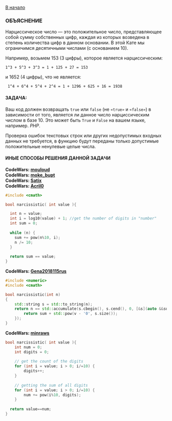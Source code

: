 [В начало](../README.md)

### ОБЪЯСНЕНИЕ

Нарциссическое число — это положительное число, представляющее собой сумму собственных цифр, каждая из которых возведена в степень количества цифр в данном основании. В этой Кате мы ограничимся десятичными числами (с основанием 10).

Например, возьмем 153 (3 цифры), которое является нарциссическим:

    1^3 + 5^3 + 3^3 = 1 + 125 + 27 = 153

и 1652 (4 цифры), что не является:

     1^4 + 6^4 + 5^4 + 2^4 = 1 + 1296 + 625 + 16 = 1938

#### ЗАДАЧА:

Ваш код должен возвращать `true` или `false` (не `«true»` и `«false»`) в зависимости от того, является ли данное число нарциссическим числом в базе 10. Это может быть `True` и `False` на вашем языке, например. *PHP*.

Проверка ошибок текстовых строк или других недопустимых входных данных не требуется, в функцию будут переданы только допустимые положительные ненулевые целые числа.


#### ИНЫЕ СПОСОБЫ РЕШЕНИЯ ДАННОЙ ЗАДАЧИ

**CodeWars: [mouloud](https://codewars.com/users/mouloud)**  
**CodeWars: [moke_bupt](https://codewars.com/users/moke_bupt)**  
**CodeWars: [Satix](https://codewars.com/users/Satix)**  
**CodeWars: [Acril0](https://codewars.com/users/Acril0)**  

```c++
#include <cmath>

bool narcissistic( int value ){

  int n = value;
  int i = log10(value) + 1; //get the number of digits in "number"
  int sum = 0;
  
  while (n) {
    sum += pow(n%10, i);
    n /= 10;
  }
  
  return sum == value;
}
```
**CodeWars: [Gena2018115rus](https://codewars.com/users/Gena2018115rus)**  
```c++
#include <numeric>
#include <cmath>

bool narcissistic(int n)
{
    std::string s = std::to_string(n);
    return n == std::accumulate(s.cbegin(), s.cend(), 0, [&s](auto &&sum, auto &&v){
        return sum + std::pow(v - '0', s.size());
    });
}
```

**CodeWars: [minraws](https://codewars.com/users/minraws)**

```c++
bool narcissistic( int value ){
    int num = 0;
    int digits = 0;
  
    // get the count of the digits
    for (int i = value; i > 0; i/=10) {
        digits++;
    }
  
    // getting the sum of all digits
    for (int i = value; i > 0; i/=10) {
        num += pow(i%10, digits);
    }
  
  return value==num;
}
```